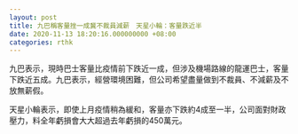```yaml
---
layout: post
title: 九巴稱客量挫一成冀不裁員減薪　天星小輪：客量跌近半
date: 2020-11-13 18:20:16.000000000 +08:00
categories: rthk
---
```


九巴表示，現時巴士客量比疫情前下跌近一成，但涉及機場路線的龍運巴士，客量下跌近五成。九巴表示，經營環境困難，但公司希望盡量做到不裁員、不減薪及不放無薪假。

天星小輪表示，即使上月疫情稍為緩和，客量亦下跌約4成至一半，公司面對財政壓力，料全年虧損會大大超過去年虧損的450萬元。
